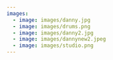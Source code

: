 ```yaml
---
images:
  - image: images/danny.jpg
  - image: images/drums.png
  - image: images/danny2.jpg
  - image: images/dannynew2.jpeg
  - image: images/studio.png
---
```

